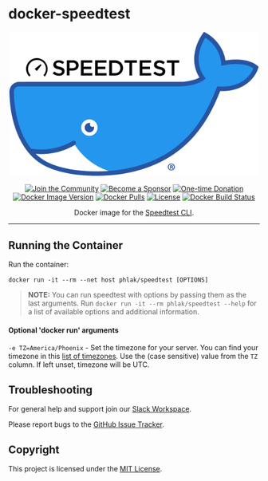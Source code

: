 docker-speedtest
================

<p align="center">
    <img src="docker-speedtest.png" alt="Docker Syncthing" width="500">
<p>

<p align="center">
    <a href="https://github.com/PHLAK/docker-speedtest/discussions"><img src="https://img.shields.io/badge/Join_the-Community-7b16ff.svg?style=for-the-badge" alt="Join the Community"></a>
    <a href="https://github.com/users/PHLAK/sponsorship"><img src="https://img.shields.io/badge/Become_a-Sponsor-cc4195.svg?style=for-the-badge" alt="Become a Sponsor"></a>
    <a href="https://paypal.me/ChrisKankiewicz"><img src="https://img.shields.io/badge/Make_a-Donation-006bb6.svg?style=for-the-badge" alt="One-time Donation"></a>
    <br>
    <a href="https://hub.docker.com/repository/docker/phlak/speedtest/tags"><img alt="Docker Image Version" src="https://img.shields.io/docker/v/phlak/speedtest?style=flat-square&sort=semver"></a>
    <a href="https://hub.docker.com/repository/docker/phlak/speedtest"><img alt="Docker Pulls" src="https://img.shields.io/docker/pulls/phlak/speedtest?style=flat-square"></a>
    <a href="https://github.com/PHLAK/docker-speedtest/blob/master/LICENSE"><img src="https://img.shields.io/github/license/PHLAK/docker-speedtest?style=flat-square" alt="License"></a>
    <a href="https://hub.docker.com/repository/docker/phlak/speedtest/builds"><img alt="Docker Build Status" src="https://img.shields.io/docker/build/phlak/speedtest?style=flat-square"></a>
</p>

<p align="center">
    Docker image for the <a href="https://www.speedtest.net/apps/cli">Speedtest CLI</a>.
</p>

---

Running the Container
---------------------

Run the container:

    docker run -it --rm --net host phlak/speedtest [OPTIONS]

> **NOTE:** You can run speedtest with options by passing them as the last
> arguments. Run `docker run -it --rm phlak/speedtest --help` for a list of
> available options and additional information.

#### Optional 'docker run' arguments

`-e TZ=America/Phoenix` - Set the timezone for your server. You can find your timezone in this
                          [list of timezones](https://goo.gl/uy1J6q). Use the (case sensitive)
                          value from the `TZ` column. If left unset, timezone will be UTC.

Troubleshooting
---------------

For general help and support join our [Slack Workspace](https://ln.phlak.net/join-slack).

Please report bugs to the [GitHub Issue Tracker](https://github.com/PHLAK/speedtest/issues).

Copyright
---------

This project is licensed under the [MIT License](https://github.com/PHLAK/speedtest/blob/master/LICENSE).
